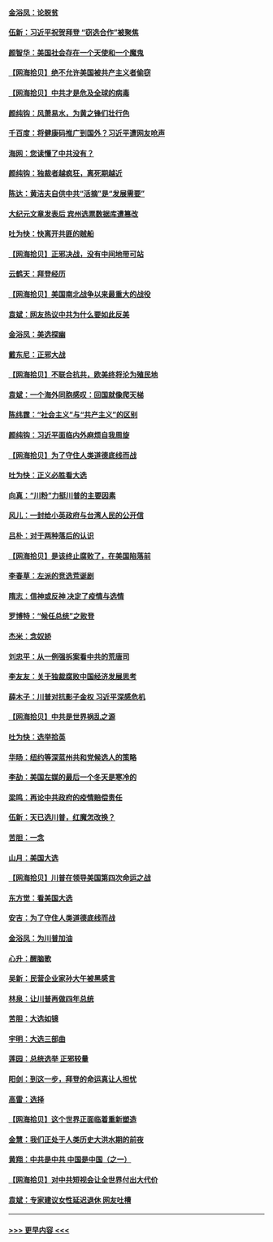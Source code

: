 #### [金浴凤：论脱贫](../pages/nsc993/n12576386.md?t=11261651) 
#### [伍新：习近平祝贺拜登 “窃选合作”被聚焦](../pages/nsc993/n12576358.md?t=11261651) 
#### [颜智华：美国社会存在一个天使和一个魔鬼](../pages/nsc993/n12574299.md?t=11261651) 
#### [【网海拾贝】绝不允许美国被共产主义者偷窃](../pages/nsc993/n12573396.md?t=11261651) 
#### [【网海拾贝】中共才是危及全球的病毒](../pages/nsc993/n12571204.md?t=11261651) 
#### [颜纯钩：风萧易水，为黄之锋们壮行色](../pages/nsc993/n12571487.md?t=11261651) 
#### [千百度：将健康码推广到国外？习近平遭网友呛声](../pages/nsc993/n12570808.md?t=11261651) 
#### [海网：您读懂了中共没有？](../pages/nsc993/n12570487.md?t=11261651) 
#### [颜纯钩：独裁者越疯狂，离死期越近](../pages/nsc993/n12569055.md?t=11261651) 
#### [陈达：黄洁夫自供中共“活摘”是“发展需要”](../pages/nsc993/n12568541.md?t=11261651) 
#### [大纪元文章发表后 宾州选票数据库遭篡改](../pages/nsc993/n12568105.md?t=11261651) 
#### [吐为快：快离开共匪的贼船](../pages/nsc993/n12568462.md?t=11261651) 
#### [【网海拾贝】正邪决战，没有中间地带可站](../pages/nsc993/n12568439.md?t=11261651) 
#### [云鹤天：拜登经历](../pages/nsc993/n12567294.md?t=11261651) 
#### [【网海拾贝】美国南北战争以来最重大的战役](../pages/nsc993/n12567247.md?t=11261651) 
#### [袁斌：网友热议中共为什么要如此反美](../pages/nsc993/n12567162.md?t=11261651) 
#### [金浴凤：美选探幽](../pages/nsc993/n12567147.md?t=11261651) 
#### [戴东尼：正邪大战](../pages/nsc993/n12567033.md?t=11261651) 
#### [【网海拾贝】不联合抗共，欧美终将沦为殖民地](../pages/nsc993/n12565068.md?t=11261651) 
#### [袁斌：一个海外同胞感叹：回国就像爬天梯](../pages/nsc993/n12564986.md?t=11261651) 
#### [陈纬霆：“社会主义”与“共产主义”的区别](../pages/nsc993/n12562417.md?t=11261651) 
#### [颜纯钩：习近平面临内外麻烦自我周旋](../pages/nsc993/n12563356.md?t=11261651) 
#### [【网海拾贝】为了守住人类道德底线而战](../pages/nsc993/n12562542.md?t=11261651) 
#### [吐为快：正义必胜看大选](../pages/nsc993/n12561967.md?t=11261651) 
#### [向真：“川粉”力挺川普的主要因素](../pages/nsc993/n12560774.md?t=11261651) 
#### [风儿：一封给小英政府与台湾人民的公开信](../pages/nsc993/n12560581.md?t=11261651) 
#### [吕朴：对于两种落后的认识](../pages/nsc993/n12560492.md?t=11261651) 
#### [【网海拾贝】是该终止腐败了，在美国陷落前](../pages/nsc993/n12559936.md?t=11261651) 
#### [李春草：左派的竞选荒诞剧](../pages/nsc993/n12558380.md?t=11261651) 
#### [隋志：信神或反神 决定了疫情与选情](../pages/nsc993/n12558255.md?t=11261651) 
#### [罗博特：“候任总统”之败登](../pages/nsc993/n12558189.md?t=11261651) 
#### [杰米：念奴娇](../pages/nsc993/n12558174.md?t=11261651) 
#### [刘忠平：从一例强拆案看中共的荒唐司](../pages/nsc993/n12558036.md?t=11261651) 
#### [李友友：关于独裁腐败中国经济发展思考](../pages/nsc993/n12558004.md?t=11261651) 
#### [薛木子：川普对抗影子金权 习近平深感危机](../pages/nsc993/n12557342.md?t=11261651) 
#### [【网海拾贝】中共是世界祸乱之源](../pages/nsc993/n12555353.md?t=11261651) 
#### [吐为快：选举拾英](../pages/nsc993/n12555041.md?t=11261651) 
#### [华旸：纽约等深蓝州共和党候选人的策略](../pages/nsc993/n12554309.md?t=11261651) 
#### [李劼：美国左媒的最后一个冬天是寒冷的](../pages/nsc993/n12552947.md?t=11261651) 
#### [梁鸣：再论中共政府的疫情赔偿责任](../pages/nsc993/n12553012.md?t=11261651) 
#### [伍新：天已选川普，红魔怎改换？](../pages/nsc993/n12552970.md?t=11261651) 
#### [苦胆：一念](../pages/nsc993/n12552957.md?t=11261651) 
#### [山月：美国大选](../pages/nsc993/n12552446.md?t=11261651) 
#### [【网海拾贝】川普在领导美国第四次命运之战](../pages/nsc993/n12551973.md?t=11261651) 
#### [东方觉：看美国大选](../pages/nsc993/n12551647.md?t=11261651) 
#### [安吉：为了守住人类道德底线而战](../pages/nsc993/n12551111.md?t=11261651) 
#### [金浴凤：为川普加油](../pages/nsc993/n12551085.md?t=11261651) 
#### [心升：醒脑歌](../pages/nsc993/n12550984.md?t=11261651) 
#### [吴新：民营企业家孙大午被黑感言](../pages/nsc993/n12550656.md?t=11261651) 
#### [林泉：让川普再做四年总统](../pages/nsc993/n12550640.md?t=11261651) 
#### [苦胆：大选如镜](../pages/nsc993/n12550630.md?t=11261651) 
#### [宇明：大选三部曲](../pages/nsc993/n12550603.md?t=11261651) 
#### [莲园：总统选举 正邪较量](../pages/nsc993/n12550594.md?t=11261651) 
#### [阳剑：到这一步，拜登的命运真让人担忧](../pages/nsc993/n12549093.md?t=11261651) 
#### [高雷：选择](../pages/nsc993/n12549087.md?t=11261651) 
#### [【网海拾贝】这个世界正面临着重新塑造](../pages/nsc993/n12548326.md?t=11261651) 
#### [金慧：我们正处于人类历史大洪水期的前夜](../pages/nsc993/n12547914.md?t=11261651) 
#### [黄翔：中共是中共 中国是中国（之一）](../pages/nsc993/n12547576.md?t=11261651) 
#### [【网海拾贝】对中共短视会让全世界付出大代价](../pages/nsc993/n12546043.md?t=11261651) 
#### [袁斌：专家建议女性延迟退休 网友吐槽](../pages/nsc993/n12545424.md?t=11261651) 

----
#### [ >>> 更早内容 <<< ](../indexes/nsc993-earlier.md)
